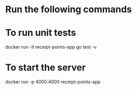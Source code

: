 # Run the following commands

# To run unit tests

docker run -it receipt-points-app go test -v

# To start the server

docker run -p 4000:4000 receipt-points-app
